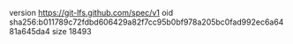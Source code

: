 version https://git-lfs.github.com/spec/v1
oid sha256:b011789c72fdbd606429a82f7cc95b0bf978a205bc0fad992ec6a6481a645da4
size 18493
